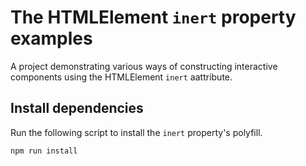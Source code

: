 # The HTMLElement `inert` property examples

A project demonstrating various ways of constructing interactive components using the HTMLElement `inert` aattribute.

## Install dependencies

Run the following script to install the `inert` property's polyfill.

```sh
npm run install
```